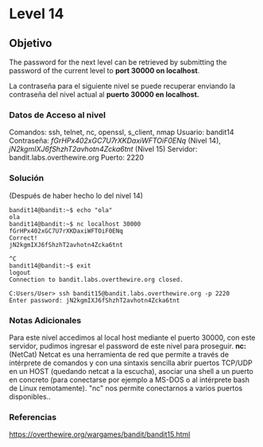 # Level 14
## Objetivo
The password for the next level can be retrieved by submitting the password of the current level to **port 30000 on localhost**.

La contraseña para el siguiente nivel se puede recuperar enviando la contraseña del nivel actual al **puerto 30000 en localhost.**
### Datos de Acceso al nivel
Comandos: ssh, telnet, nc, openssl, s_client, nmap
Usuario: bandit14
Contraseña: *fGrHPx402xGC7U7rXKDaxiWFTOiF0ENq* (Nivel 14), *jN2kgmIXJ6fShzhT2avhotn4Zcka6tnt* (Nivel 15)
Servidor: bandit.labs.overthewire.org
Puerto: 2220
### Solución
(Después de haber hecho lo del nivel 14)
```
bandit14@bandit:~$ echo "ola"
ola
bandit14@bandit:~$ nc localhost 30000
fGrHPx402xGC7U7rXKDaxiWFTOiF0ENq
Correct!
jN2kgmIXJ6fShzhT2avhotn4Zcka6tnt

^C
bandit14@bandit:~$ exit
logout
Connection to bandit.labs.overthewire.org closed.

C:Users/User> ssh bandit15@bandit.labs.overthewire.org -p 2220
Enter password: jN2kgmIXJ6fShzhT2avhotn4Zcka6tnt
```
### Notas Adicionales
Para este nivel accedimos al local host mediante el puerto 30000, con este servidor, pudimos ingresar el password de este nivel para proseguir.
**nc:** (NetCat) Netcat es una herramienta de red que permite a través de intérprete de comandos y con una sintaxis sencilla abrir puertos TCP/UDP en un HOST (quedando netcat a la escucha), asociar una shell a un puerto en concreto (para conectarse por ejemplo a MS-DOS o al intérprete bash de Linux remotamente). "nc" nos permite conectarnos a varios puertos disponibles..
### Referencias
https://overthewire.org/wargames/bandit/bandit15.html